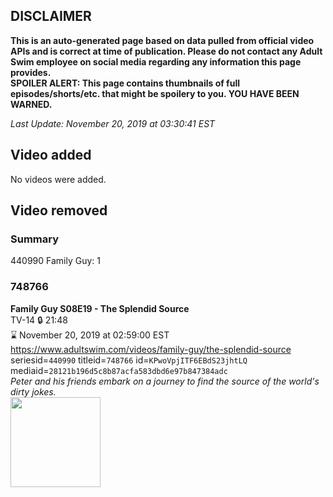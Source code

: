 ## DISCLAIMER
**This is an auto-generated page based on data pulled from official video APIs and is correct at time of publication. Please do not contact any Adult Swim employee on social media regarding any information this page provides.**  
**SPOILER ALERT: This page contains thumbnails of full episodes/shorts/etc. that might be spoilery to you. YOU HAVE BEEN WARNED.**  

_Last Update: November 20, 2019 at 03:30:41 EST_
## Video added
No videos were added.  
## Video removed
### Summary
440990 Family Guy: 1  
### 748766
**Family Guy S08E19 - The Splendid Source**  
TV-14 🔒 21:48  
⌛ November 20, 2019 at 02:59:00 EST  
https://www.adultswim.com/videos/family-guy/the-splendid-source  
seriesid=`440990` titleid=`748766` id=`KPwoVpjITF6EBdS23jhtLQ` mediaid=`28121b196d5c8b87acfa583dbd6e97b847384adc`  
_Peter and his friends embark on a journey to find the source of the world's dirty jokes._  
<a href="https://i.cdn.turner.com/asfix/repository//8a25c3920eaf5fa6010eaffb99c438bf/thumbnail_5247053509599659526.jpg"><img src="https://i.cdn.turner.com/asfix/repository//8a25c3920eaf5fa6010eaffb99c438bf/thumbnail_5247053509599659526.jpg" height="144px" /></a>
